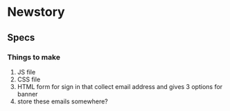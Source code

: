 # Newstory

## Specs
### Things to make
1. JS file
2. CSS file
3. HTML form for sign in that collect email address and gives 3 options for banner
4. store these emails somewhere?



